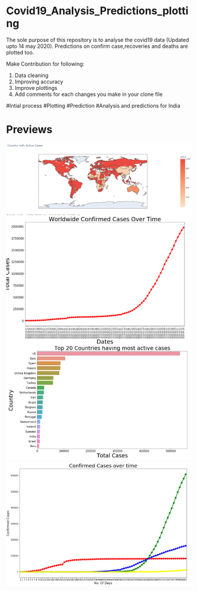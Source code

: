 # Covid19_Analysis_Predictions_plotting

The sole purpose of this repository is to analyse the covid19 data (Updated upto 14 may 2020).
Predictions on confirm case,recoveries and deaths are plotted too.

Make Contribution for following:
1. Data cleaning
2. Improving accuracy
3. Improve plottings
4. Add comments for each changes you make in your clone file

#Intial process
#Plotting
#Prediction
#Analysis and predictions for India


# Previews 

![](1.png)
![](2.png)
![](3.png)
![](4.png)

